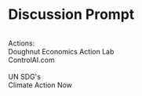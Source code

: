 # Discussion Prompt

<figure><img src="../../.gitbook/assets/Screenshot 2025-08-14 at 3.34.03 PM.png" alt=""><figcaption></figcaption></figure>



Actions:\
Doughnut Economics Action Lab\
ControlAI.com\
\
UN SDG's\
Climate Action Now
